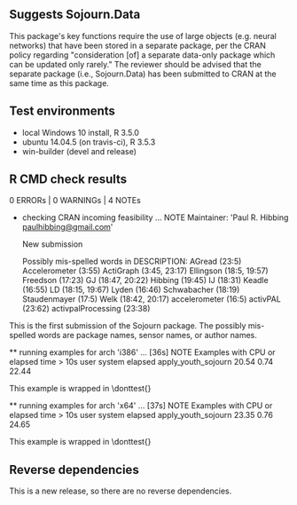 ## Suggests Sojourn.Data

This package's key functions require the use of large
    objects (e.g. neural networks) that have been stored
    in a separate package, per the CRAN policy regarding
    "consideration [of] a separate data-only package which
    can be updated only rarely." The reviewer should be
    advised that the separate package (i.e., Sojourn.Data)
    has been submitted to CRAN at the same time as this package.

## Test environments

* local Windows 10 install, R 3.5.0
* ubuntu 14.04.5 (on travis-ci), R 3.5.3
* win-builder (devel and release)

## R CMD check results

0 ERRORs | 0 WARNINGs | 4 NOTEs

* checking CRAN incoming feasibility ... NOTE
  Maintainer: 'Paul R. Hibbing <paulhibbing@gmail.com>'

  New submission

  Possibly mis-spelled words in DESCRIPTION:
    AGread (23:5)
    Accelerometer (3:55)
    ActiGraph (3:45, 23:17)
    Ellingson (18:5, 19:57)
    Freedson (17:23)
    GJ (18:47, 20:22)
    Hibbing (19:45)
    IJ (18:31)
    Keadle (16:55)
    LD (18:15, 19:67)
    Lyden (16:46)
    Schwabacher (18:19)
    Staudenmayer (17:5)
    Welk (18:42, 20:17)
    accelerometer (16:5)
    activPAL (23:62)
    activpalProcessing (23:38)

This is the first submission of the Sojourn package. The possibly mis-spelled
    words are package names, sensor names, or author names.
    
** running examples for arch 'i386' ... [36s] NOTE
    Examples with CPU or elapsed time > 10s
                         user system elapsed
    apply_youth_sojourn 20.54   0.74   22.44

This example is wrapped in \donttest{}

** running examples for arch 'x64' ... [37s] NOTE
    Examples with CPU or elapsed time > 10s
                         user system elapsed
    apply_youth_sojourn 23.35   0.76   24.65

This example is wrapped in \donttest{}

## Reverse dependencies

This is a new release, so there are no reverse dependencies.
